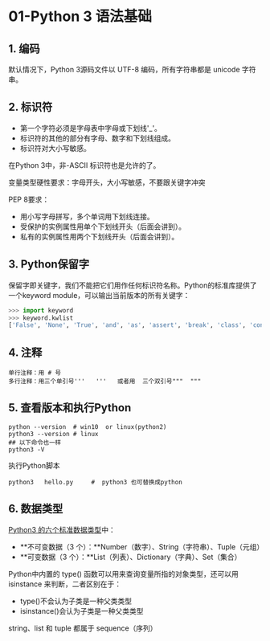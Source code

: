 # 01-Python 3 语法基础

## 1. 编码

默认情况下，Python 3源码文件以 UTF-8 编码，所有字符串都是 unicode 字符串。

## 2. 标识符

- 第一个字符必须是字母表中字母或下划线'_'。
- 标识符的其他的部分有字母、数字和下划线组成。
- 标识符对大小写敏感。

在Python 3中，非-ASCII 标识符也是允许的了。

变量类型硬性要求：字母开头，大小写敏感，不要跟关键字冲突

PEP 8要求：

- 用小写字母拼写，多个单词用下划线连接。
- 受保护的实例属性用单个下划线开头（后面会讲到）。
- 私有的实例属性用两个下划线开头（后面会讲到）。

## 3. Python保留字

保留字即关键字，我们不能把它们用作任何标识符名称。Python的标准库提供了一个keyword module，可以输出当前版本的所有关键字：

```python
>>> import keyword
>>> keyword.kwlist
['False', 'None', 'True', 'and', 'as', 'assert', 'break', 'class', 'continue', 'def', 'del', 'elif', 'else', 'except', 'finally', 'for', 'from', 'global', 'if', 'import', 'in', 'is', 'lambda', 'nonlocal', 'not', 'or', 'pass', 'raise', 'return', 'try', 'while', 'with', 'yield']
```

## 4. 注释

```
单行注释：用 # 号
多行注释：用三个单引号'''   '''   或者用  三个双引号"""  """
```

## 5. 查看版本和执行Python

```
python --version  # win10  or linux(python2)
python3 --version # linux
## 以下命令也一样
python3 -V
```

执行Python脚本

```
python3   hello.py     #  python3 也可替换成python
```

## 6. 数据类型

[Python3 的六个标准数据类型](https://www.runoob.com/python3/python3-data-type.html)中：

- **不可变数据（3 个）：**Number（数字）、String（字符串）、Tuple（元组）
- **可变数据（3 个）：**List（列表）、Dictionary（字典）、Set（集合）

Python中内置的 type() 函数可以用来查询变量所指的对象类型，还可以用 isinstance 来判断，二者区别在于：

- type()不会认为子类是一种父类类型
- isinstance()会认为子类是一种父类类型

string、list 和 tuple 都属于 sequence（序列）